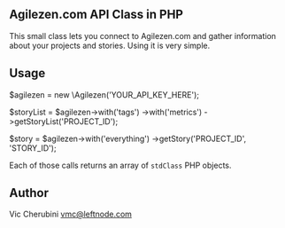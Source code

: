 ## Agilezen.com API Class in PHP
This small class lets you connect to Agilezen.com and gather information about your projects and stories. Using it is very simple.

## Usage
  $agilezen = new \Agilezen('YOUR_API_KEY_HERE');
  
  $storyList = $agilezen->with('tags')
    ->with('metrics')
    ->getStoryList('PROJECT_ID');

  $story = $agilezen->with('everything')
    ->getStory('PROJECT_ID', 'STORY_ID');

Each of those calls returns an array of `stdClass` PHP objects.

## Author
Vic Cherubini <vmc@leftnode.com>
